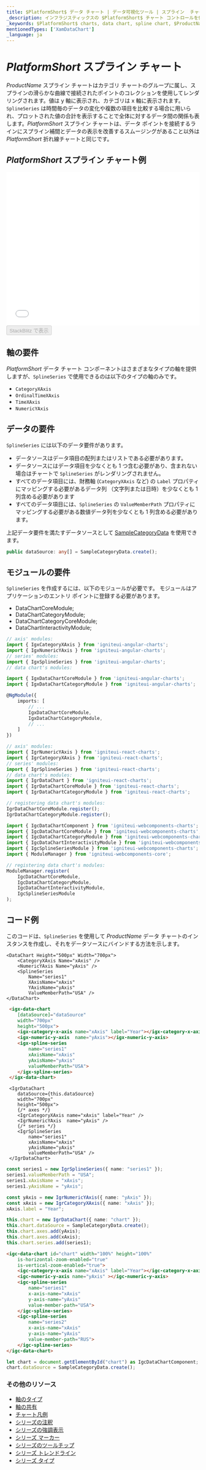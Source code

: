 ```yaml
---
title: $PlatformShort$ データ チャート | データ可視化ツール | スプライン  チャート | データ バインディング | インフラジスティックス
_description: インフラジスティックスの $PlatformShort$ チャート コントロールを使用してスプライン  チャートを作成します。$ProductName$ グラフ タイプについて説明します。
_keywords: $PlatformShort$ charts, data chart, spline chart, $ProductName$, Infragistics, $PlatformShort$ チャート, データ チャート, スプライン チャート, インフラジスティックス
mentionedTypes: ['XamDataChart']
_language: ja
---
```

# $PlatformShort$ スプライン チャート

$ProductName$ スプライン チャートはカテゴリ チャートのグループに属し、スプラインの滑らかな曲線で接続されたポイントのコレクションを使用してレンダリングされます。値は y 軸に表示され、カテゴリは x 軸に表示されます。`SplineSeries` は時間毎のデータの変化や複数の項目を比較する場合に用いられ、プロットされた値の合計を表示することで全体に対するデータ間の関係も表します。$PlatformShort$ スプライン チャートは、データ ポイントを接続するラインにスプライン補間とデータの表示を改善するスムージングがあること以外は $PlatformShort$ 折れ線チャートと同じです。

## $PlatformShort$ スプライン チャート例

<div class="sample-container loading" style="height: 400px">
    <iframe id="data-chart-type-category-series-iframe" src='{environment:dvDemosBaseUrl}/charts/data-chart-type-category-spline-series' width="100%" height="100%" seamless frameBorder="0" onload="onXPlatSampleIframeContentLoaded(this);"></iframe>
</div>
<div>
    <button data-localize="stackblitz" disabled class="stackblitz-btn" data-iframe-id="data-chart-type-category-series-iframe" data-demos-base-url="{environment:dvDemosBaseUrl}">StackBlitz で表示
    </button>
<sample-button src="charts/data-chart/type-category-spline-series"></sample-button>

</div>

<div class="divider--half"></div>

## 軸の要件
$PlatformShort$ データ チャート コンポーネントはさまざまなタイプの軸を提供しますが、`SplineSeries` で使用できるのは以下のタイプの軸のみです。

- `CategoryXAxis`
- `OrdinalTimeXAxis`
- `TimeXAxis`
- `NumericYAxis`

## データの要件

`SplineSeries` には以下のデータ要件があります。
- データソースはデータ項目の配列またはリストである必要があります。
- データソースにはデータ項目を少なくとも 1 つ含む必要があり、含まれない場合はチャートで `SplineSeries` がレンダリングされません。
- すべてのデータ項目には、財務軸 (`CategoryXAxis` など) の `Label` プロパティにマッピングする必要があるデータ列 （文字列または日時）を少なくとも 1 列含める必要があります
- すべてのデータ項目には、`SplineSeries` の `ValueMemberPath` プロパティにマッピングする必要がある数値データ列を少なくとも 1 列含める必要があります。

上記データ要件を満たすデータソースとして [SampleCategoryData](data-chart-data-sources-category.md) を使用できます。

```ts
public dataSource: any[] = SampleCategoryData.create();
```

## モジュールの要件

`SplineSeries` を作成するには、以下のモジュールが必要です。<!-- Angular, React, WebComponents --> <!-- end: Angular, React, WebComponents --><!-- Blazor -->モジュールはアプリケーションのエントリ ポイントに登録する必要があります。

* DataChartCoreModule;
* DataChartCategoryModule;
* DataChartCategoryCoreModule;
* DataChartInteractivityModule;
<!-- end: Blazor -->


```ts
// axis' modules:
import { IgxCategoryXAxis } from 'igniteui-angular-charts';
import { IgxNumericYAxis } from 'igniteui-angular-charts';
// series' modules:
import { IgxSplineSeries } from 'igniteui-angular-charts';
// data chart's modules:

import { IgxDataChartCoreModule } from 'igniteui-angular-charts';
import { IgxDataChartCategoryModule } from 'igniteui-angular-charts';

@NgModule({
    imports: [
        // ...
        IgxDataChartCoreModule,
        IgxDataChartCategoryModule,
        // ...
    ]
})
```

```ts
// axis' modules:
import { IgrNumericYAxis } from 'igniteui-react-charts';
import { IgrCategoryXAxis } from 'igniteui-react-charts';
// series' modules:
import { IgrSplineSeries } from 'igniteui-react-charts';
// data chart's modules:
import { IgrDataChart } from 'igniteui-react-charts';
import { IgrDataChartCoreModule } from 'igniteui-react-charts';
import { IgrDataChartCategoryModule } from 'igniteui-react-charts';

// registering data chart's modules:
IgrDataChartCoreModule.register();
IgrDataChartCategoryModule.register();
```

```ts
import { IgcDataChartComponent } from 'igniteui-webcomponents-charts';
import { IgcDataChartCoreModule } from 'igniteui-webcomponents-charts';
import { IgcDataChartCategoryModule } from 'igniteui-webcomponents-charts';
import { IgcDataChartInteractivityModule } from 'igniteui-webcomponents-charts';
import { IgcSplineSeriesModule } from 'igniteui-webcomponents-charts';
import { ModuleManager } from 'igniteui-webcomponents-core';

// registering data chart's modules:
ModuleManager.register(
    IgcDataChartCoreModule,
    IgcDataChartCategoryModule,
    IgcDataChartInteractivityModule,
    IgcSplineSeriesModule
);
```

## コード例
このコードは、`SplineSeries` を使用して $ProductName$ データ チャートのインスタンスを作成し、それをデータソースにバインドする方法を示します。

```razor
<DataChart Height="500px" Width="700px">
    <CategoryXAxis Name="xAxis" />
    <NumericYAxis Name="yAxis" />
    <SplineSeries
        Name="series1"
        XAxisName="xAxis"
        YAxisName="yAxis"
        ValueMemberPath="USA" />
</DataChart>
```

```html
 <igx-data-chart
    [dataSource]="dataSource"
    width="700px"
    height="500px">
    <igx-category-x-axis name="xAxis" label="Year"></igx-category-x-axis>
    <igx-numeric-y-axis  name="yAxis"></igx-numeric-y-axis>
    <igx-spline-series
        name="series1"
        xAxisName="xAxis"
        yAxisName="yAxis"
        valueMemberPath="USA">
    </igx-spline-series>
 </igx-data-chart>
```

```tsx
 <IgrDataChart
    dataSource={this.dataSource}
    width="700px"
    height="500px">
    {/* axes */}
    <IgrCategoryXAxis name="xAxis" label="Year" />
    <IgrNumericYAxis  name="yAxis" />
    {/* series */}
    <IgrSplineSeries
        name="series1"
        xAxisName="xAxis"
        yAxisName="yAxis"
        valueMemberPath="USA" />
 </IgrDataChart>
```

```ts
const series1 = new IgrSplineSeries({ name: "series1" });
series1.valueMemberPath = "USA";
series1.xAxisName = "xAxis";
series1.yAxisName = "yAxis";

const yAxis = new IgrNumericYAxis({ name: "yAxis" });
const xAxis = new IgrCategoryXAxis({ name: "xAxis" });
xAxis.label = "Year";

this.chart = new IgrDataChart({ name: "chart" });
this.chart.dataSource = SampleCategoryData.create();
this.chart.axes.add(yAxis);
this.chart.axes.add(xAxis);
this.chart.series.add(series1);
```

```html
<igc-data-chart id="chart" width="100%" height="100%"
    is-horizontal-zoom-enabled="true"
    is-vertical-zoom-enabled="true">
    <igc-category-x-axis name="xAxis" label="Year"></igc-category-x-axis>
    <igc-numeric-y-axis name="yAxis" ></igc-numeric-y-axis>
    <igc-spline-series
        name="series1"
        x-axis-name="xAxis"
        y-axis-name="yAxis"
        value-member-path="USA">
    </igc-spline-series>
    <igc-spline-series
        name="series2"
        x-axis-name="xAxis"
        y-axis-name="yAxis"
        value-member-path="RUS">
    </igc-spline-series>
</igc-data-chart>
```

```ts
let chart = document.getElementById("chart") as IgcDataChartComponent;
chart.dataSource = SampleCategoryData.create();
```

### その他のリソース

- [軸のタイプ](data-chart-axis-types.md)
- [軸の共有](data-chart-axis-sharing.md)
- [チャート凡例](data-chart-legends.md)
- [シリーズの注釈](data-chart-series-annotations.md)
- [シリーズの強調表示](data-chart-series-highlighting.md)
- [シリーズ マーカー](data-chart-series-markers.md)
- [シリーズのツールチップ](data-chart-series-tooltips.md)
- [シリーズ トレンドライン](data-chart-series-trendlines.md)
- [シリーズ タイプ](data-chart-series-types.md)
